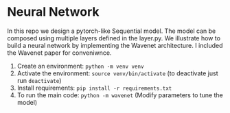 # Neural Network

In this repo we design a pytorch-like Sequential model. The model can be composed using multiple layers defined in the layer.py. We illustrate how to build a neural network by implementing the Wavenet architecture. I included the Wavenet paper for conveniwnce.

1. Create an environment: `python -m venv venv`
2. Activate the environment: `source venv/bin/activate` (to deactivate just run `deactivate`)
3. Install requirements: `pip install -r requirements.txt`
4. To run the main code: `python -m wavenet` (Modify parameters to tune the model)
